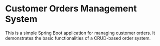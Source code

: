 # Customer Orders Management System

This is a simple Spring Boot application for managing customer orders. It demonstrates the basic functionalities of a CRUD-based order system. 

